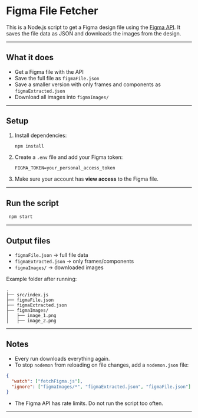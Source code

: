 # Figma File Fetcher

This is a Node.js script to get a Figma design file using the [Figma API](https://www.figma.com/developers/api).
It saves the file data as JSON and downloads the images from the design.

---

## What it does

- Get a Figma file with the API
- Save the full file as `figmaFile.json`
- Save a smaller version with only frames and components as `figmaExtracted.json`
- Download all images into `figmaImages/`

---

## Setup

1. Install dependencies:

   ```bash
   npm install
   ```

2. Create a `.env` file and add your Figma token:

   ```env
   FIGMA_TOKEN=your_personal_access_token
   ```

3. Make sure your account has **view access** to the Figma file.

---

## Run the script

```bash
 npm start
```

---

## Output files

- `figmaFile.json` → full file data
- `figmaExtracted.json` → only frames/components
- `figmaImages/` → downloaded images

Example folder after running:

```
.
├── src/index.js
├── figmaFile.json
├── figmaExtracted.json
├── figmaImages/
│   ├── image_1.png
│   ├── image_2.png
```

---

## Notes

- Every run downloads everything again.
- To stop `nodemon` from reloading on file changes, add a `nodemon.json` file:

```json
{
  "watch": ["fetchFigma.js"],
  "ignore": ["figmaImages/*", "figmaExtracted.json", "figmaFile.json"]
}
```

- The Figma API has rate limits. Do not run the script too often.

---
